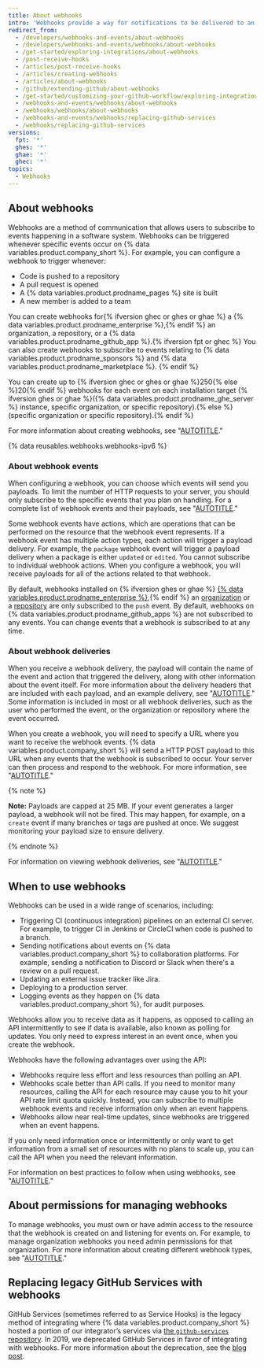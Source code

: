 ```yaml
---
title: About webhooks
intro: 'Webhooks provide a way for notifications to be delivered to an external web server whenever certain events occur on {% data variables.product.company_short %}.'
redirect_from:
  - /developers/webhooks-and-events/about-webhooks
  - /developers/webhooks-and-events/webhooks/about-webhooks
  - /get-started/exploring-integrations/about-webhooks
  - /post-receive-hooks
  - /articles/post-receive-hooks
  - /articles/creating-webhooks
  - /articles/about-webhooks
  - /github/extending-github/about-webhooks
  - /get-started/customizing-your-github-workflow/exploring-integrations/about-webhooks
  - /webhooks-and-events/webhooks/about-webhooks
  - /webhooks/webhooks/about-webhooks
  - /webhooks-and-events/webhooks/replacing-github-services
  - /webhooks/replacing-github-services
versions:
  fpt: '*'
  ghes: '*'
  ghae: '*'
  ghec: '*'
topics:
  - Webhooks
---
```


## About webhooks

Webhooks are a method of communication that allows users to subscribe to events happening in a software system. Webhooks can be triggered whenever specific events occur on {% data variables.product.company_short %}. For example, you can configure a webhook to trigger whenever:

- Code is pushed to a repository
- A pull request is opened
- A {% data variables.product.prodname_pages %} site is built
- A new member is added to a team

You can create webhooks for{% ifversion ghec or ghes or ghae %} a {% data variables.product.prodname_enterprise %},{% endif %} an organization, a repository, or a {% data variables.product.prodname_github_app %}.{% ifversion fpt or ghec %} You can also create webhooks to subscribe to events relating to {% data variables.product.prodname_sponsors %} and {% data variables.product.prodname_marketplace %}. {% endif %}

You can create up to {% ifversion ghec or ghes or ghae %}250{% else %}20{% endif %} webhooks for each event on each installation target {% ifversion ghes or ghae %}({% data variables.product.prodname_ghe_server %} instance, specific organization, or specific repository).{% else %}(specific organization or specific repository).{% endif %}

For more information about creating webhooks, see "[AUTOTITLE](/webhooks/using-webhooks/creating-webhooks)."

{% data reusables.webhooks.webhooks-ipv6 %}

### About webhook events

When configuring a webhook, you can choose which events will send you payloads. To limit the number of HTTP requests to your server, you should only subscribe to the specific events that you plan on handling. For a complete list of webhook events and their payloads, see "[AUTOTITLE](/webhooks-and-events/webhooks/webhook-events-and-payloads)."

Some webhook events have actions, which are operations that can be performed on the resource that the webhook event represents. If a webhook event has multiple action types, each action will trigger a payload delivery. For example, the `package` webhook event will trigger a payload delivery when a package is either `updated` or `edited`. You cannot subscribe to individual webhook actions. When you configure a webhook, you will receive payloads for all of the actions related to that webhook.

By default, webhooks installed on {% ifversion ghes or ghae %} [{% data variables.product.prodname_enterprise %}](/rest/enterprise-admin#global-webhooks/),{% endif %} an [organization](/rest/orgs/webhooks) or a [repository](/rest/webhooks) are only subscribed to the `push` event. By default, webhooks on {% data variables.product.prodname_github_apps %} are not subscribed to any events. You can change events that a webhook is subscribed to at any time.

### About webhook deliveries

When you receive a webhook delivery, the payload will contain the name of the event and action that triggered the delivery, along with other information about the event itself. For more information about the delivery headers that are included with each payload, and an example delivery, see "[AUTOTITLE](/webhooks/webhook-events-and-payloads#about-webhook-events-and-payloads)." Some information is included in most or all webhook deliveries, such as the user who performed the event, or the organization or repository where the event occurred.

When you create a webhook, you will need to specify a URL where you want to receive the webhook events. {% data variables.product.company_short %} will send a HTTP POST payload to this URL when any events that the webhook is subscribed to occur. Your server can then process and respond to the webhook. For more information, see "[AUTOTITLE](/webhooks/using-webhooks/configuring-your-server-to-receive-payloads)."

{% note %}

**Note:** Payloads are capped at 25 MB. If your event generates a larger payload, a webhook will not be fired. This may happen, for example, on a `create` event if many branches or tags are pushed at once. We suggest monitoring your payload size to ensure delivery.

{% endnote %}

For information on viewing webhook deliveries, see "[AUTOTITLE](/webhooks/testing-and-troubleshooting-webhooks/viewing-webhook-deliveries)."

## When to use webhooks

Webhooks can be used in a wide range of scenarios, including:
- Triggering CI (continuous integration) pipelines on an external CI server. For example, to trigger CI in Jenkins or CircleCI when code is pushed to a branch.
- Sending notifications about events on {% data variables.product.company_short %} to collaboration platforms. For example, sending a notification to Discord or Slack when there's a review on a pull request.
- Updating an external issue tracker like Jira.
- Deploying to a production server.
- Logging events as they happen on {% data variables.product.company_short %}, for audit purposes.
  
Webhooks allow you to receive data as it happens, as opposed to calling an API intermittently to see if data is available, also known as polling for updates. You only need to express interest in an event once, when you create the webhook.

Webhooks have the following advantages over using the API:
- Webhooks require less effort and less resources than polling an API.
- Webhooks scale better than API calls. If you need to monitor many resources, calling the API for each resource may cause you to hit your API rate limit quota quickly. Instead, you can subscribe to multiple webhook events and receive information only when an event happens.
- Webhooks allow near real-time updates, since webhooks are triggered when an event happens.

If you only need information once or intermittently or only want to get information from a small set of resources with no plans to scale up, you can call the API when you need the relevant information.

For information on best practices to follow when using webhooks, see "[AUTOTITLE](/webhooks/using-webhooks/best-practices-for-using-webhooks)."
  
## About permissions for managing webhooks

To manage webhooks, you must own or have admin access to the resource that the webhook is created on and listening for events on. For example, to manage organization webhooks you need admin permissions for that organization. For more information about creating different webhook types, see "[AUTOTITLE](/webhooks/using-webhooks/creating-webhooks)."

## Replacing legacy GitHub Services with webhooks

GitHub Services (sometimes referred to as Service Hooks) is the legacy method of integrating where {% data variables.product.company_short %} hosted a portion of our integrator’s services via [the `github-services` repository](https://github.com/github/github-services). In 2019, we deprecated GitHub Services in favor of integrating with webhooks. For more information about the deprecation, see the [blog post](https://developer.github.com/changes/2018-04-25-github-services-deprecation/).
